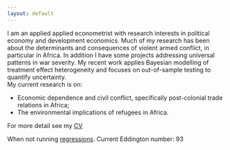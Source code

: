 ```yaml
---
layout: default
---
```


I am an applied applied econometrist with research interests in political economy and development economics. 
Much of my research has been about the determinants and consequences of violent armed conflict, in particular in Africa. 
In addition I have some projects addressing universal patterns in war severity. 
My recent work applies Bayesian modelling of treatment effect heterogeneity and focuses on out-of-sample testing to quantify uncertainty.   
My current research is on:

* Economic dependence and civil conflict, specifically post-colonial trade relations in Africa;
* The environmental implications of refugees in Africa.

For more detail see my [CV](http://commoneconomist.github.io/files/vanweezel-cv.pdf)  

When not running [regressions](https://www.strava.com/athletes/2135375). Current Eddington number: 93
